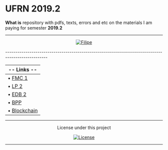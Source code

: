 # UFRN 2019.2

**What is** repository with pdfs, texts, errors and etc on the materials I am paying for semester **2019.2**      
<br>


---------------------------------------------------------------------------------------------------

<p align="center">
    <a href="https://github.com/filipegmedeiros">
        <img src="https://img.shields.io/badge/20180117787-Filipe%20Medeiros-blue.svg?longCache=true&style=for-the-badge"
             alt="Filipe" /></a>
</p>
---------------------------------------------------------------------------------------------------


|  **-- Links --**                                                                     |
| ------------------------------------------------------------------------------------ |
| • [FMC 1](https://github.com/filipegmedeiros/ufrn2019.2/tree/master/FMC%201)         |
| • [LP 2](https://github.com/filipegmedeiros/ufrn2019.2/tree/master/LP%202)           |
| • [EDB 2](https://github.com/filipegmedeiros/ufrn2019.2/tree/master/EDB%202)         |
| • [BPP](https://github.com/filipegmedeiros/ufrn2019.2/tree/master/BPP)               |
| • [Blockchain](https://github.com/filipegmedeiros/ufrn2019.2/tree/master/BLOCKCHAIN) |
 
 
---------------------------------------------------------------------------------------------------

<p align="center">
   License under this project
  <br>
<p align="center">
    <a href="https://github.com/filipegmedeiros/ufrn2019.2/blob/master/LICENSE.md">
        <img src="https://img.shields.io/github/license/filipegmedeiros/ufrn2019.2.svg?longCache=true&style=for-the-badge"
             alt="License" /></a>
</p>


---------------------------------------------------------------------------------------------------
